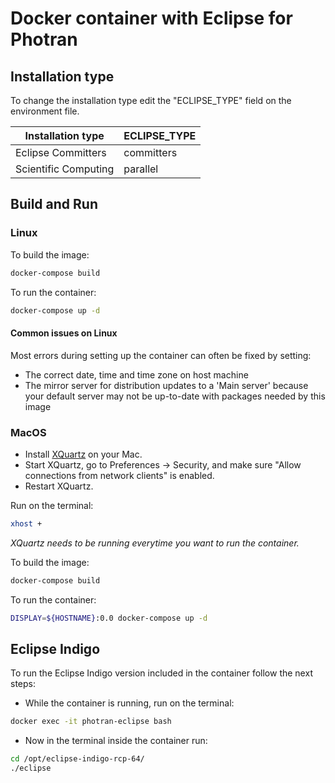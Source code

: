 # Docker container with Eclipse for Photran

## Installation type

To change the installation type edit the "ECLIPSE_TYPE" field on the environment file.

| Installation type | ECLIPSE_TYPE |
| ------------- | ------------- |
| Eclipse Committers | committers |
| Scientific Computing | parallel |

## Build and Run

### Linux

To build the image:

```bash
docker-compose build
```

To run the container:

```bash
docker-compose up -d
```

#### Common issues on Linux
Most errors during setting up the container can often be fixed by setting:
* The correct date, time and time zone on host machine
* The mirror server for distribution updates to a 'Main server' because your default server may not be up-to-date with packages needed by this image


### MacOS

* Install [XQuartz](https://www.xquartz.org/) on your Mac.
* Start XQuartz, go to Preferences -> Security, and make sure "Allow connections from network clients" is enabled.
* Restart XQuartz.

Run on the terminal:

```bash
xhost +
```

*XQuartz needs to be running everytime you want to run the container.*

To build the image:

```bash
docker-compose build
```

To run the container:

```bash
DISPLAY=${HOSTNAME}:0.0 docker-compose up -d
```

## Eclipse Indigo

To run the Eclipse Indigo version included in the container follow the next steps:

* While the container is running, run on the terminal:
```bash
docker exec -it photran-eclipse bash
```
 
 * Now in the terminal inside the container run:
 ```bash
cd /opt/eclipse-indigo-rcp-64/
./eclipse
 ```
